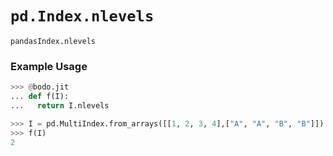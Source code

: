 # `pd.Index.nlevels`


`pandasIndex.nlevels`


### Example Usage

```py
>>> @bodo.jit
... def f(I):
...   return I.nlevels

>>> I = pd.MultiIndex.from_arrays([[1, 2, 3, 4],["A", "A", "B", "B"]])
>>> f(I)
2
```


